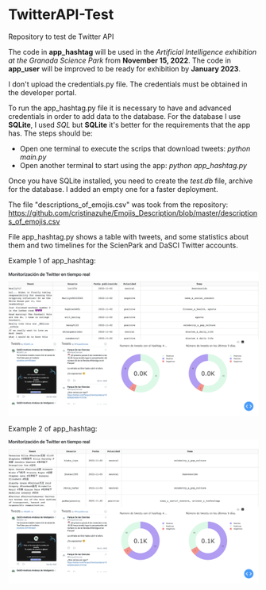 # TwitterAPI-Test
Repository to test de Twitter API

The code in **app_hashtag** will be used in the *Artificial Intelligence exhibition at the Granada Science Park* from **November 15, 2022**.
The code in **app_user** will be improved to be ready for exhibition by **January 2023**.

I don't upload the credentials.py file. The credentials must be obtained in the developer portal.

To run the app_hashtag.py file it is necessary to have and advanced credentials in order to add data to the database.
For the database I use **SQLite**, I used *SQL* but **SQLite** it's better for the
requirements that the app has. The steps should be:
- Open one terminal to execute the scrips that download tweets: *python main.py*
- Open another terminal to start using the app: *python app_hashtag.py*

Once you have SQLite installed, you need to create the *test.db* file, archive for the database. I added
an empty one for a faster deployment.

The file "descriptions_of_emojis.csv" was took from the repository: https://github.com/cristinazuhe/Emojis_Description/blob/master/descriptions_of_emojis.csv

File app_hashtag.py shows a table with tweets, and some statistics about them and two timelines for the ScienPark and DaSCI Twitter accounts.

Example 1 of app_hashtag:

![Example of app_hashtag](img/Example_app_hashtag1.png)

Example 2 of app_hashtag:

![Example of app_hashtag](img/Example_app_hashtag2.png)
